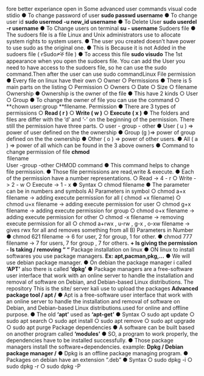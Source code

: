 fore better experiance open in Some advanced user commands visual code stidio 
● To change password of user
		**sudo passwd username**
● To change user id
		**sudo usermod -u new_id username**
● To Delete User
		**sudo userdel -r username**
● To Change users on terminal
		**su - username**
Sudoers file
● The sudoers file is a file Linux and Unix administrators use to allocate system rights to system users.
● The user you created doesn’t have power to use sudo as the original one. 
● This is Because it is not Added in the sudoers file ( የSudoዎች file )
● To access this file
		**sudo visudo**
The 1st appearance when you open the sudoers file.
You can add the User you need to have access to the sudoers file, so he can use the sudo command.Then after the user can use sudo commandLinux File permission
● Every file on linux 
have their own
○ Owner 
○ Permissions
● There is 5 main parts on the listing
○ Permission
○ Owners
○ Date
○ Size
○ filename
Ownership
● Ownership is the owner of the file
● This have 2 kinds
○ User
○ Group
● To change the owner of file you can use the command 
○ **chown user:group **filename.
Permission
● There are 3 types of permissions
○ **Read ( r )**
○ **Write ( w )**
○ **Execute ( x )**
● The folders and files are differ with the ‘d’ and ‘-’ on the beginning of the permission. There still the permission have three parts.
	○ user - group - other
● User ( u ) => power of user defined on the the ownership
● Group (g )=> power of group defined on the the ownership
● Other ( o ) => power of other users.
● All ( a ) => power of all which can be found in the 3 above owners 
● Command to change permission of file
					**chmod <option> filename**
		User -group -other
CHMOD command
● This command helps to change file permission.
● Those file permissions are read,write & execute.
● Each of the permission have a number representations.
				○ Read -> 4 - r
				○ Write -> 2 - w
				○ Execute -> 1 - x
				● Syntax
				○ chmod <parameter> filename
● The parameter can be in numbers and symbols
A) Parameters in symbol
○ chmod a+x filename -> adding execute permission for all ( chmod +x filename)
○ chmod u+x filename -> adding execute permission for user
○ chmod g+x filename -> adding execute permission for group
○ chmod o+x filename -> adding execute permission for other
○ chmod -x filename -> removing execute permission for all
○ chmod a+rwx , u-rw , g-x , o-xw filename -> gives rwx for all and removes something from all
B) Parameters in Number
● chmod 621 filename -> 6 for user, 2 for group, 1 for other.
● chmod 777 filename -> 7 for users, 7 for group , 7 for others.
**+ Is giving the permission**
**- Is taking / removing “ “**
Package installation on linux
● ON linux to install softwares you use package managers.
**Ex: apt,pacman,pkg,...**
● We will use debian package manager.
● On debian the package manager i called **‘APT’** also there is called **‘dpkg’**
● Package managers are a free-software user interface that work with an online server to handle the installation and removal of software on Debian, and Debian-based Linux distributions.
The repository
This is the site/ server kali use to upload the packages
**Advanced package tool / apt /**
● Apt is a free-software user interface that work with an online server to handle the installation and removal of software on Debian, and Debian-based Linux distributions.used for online and offline purpose.
● The old **‘apt’** used as **‘apt-get’**
● Syntax
		○ sudo apt update 
		○ sudo apt search <softwarename>
		○ sudo apt install <softwarename>
		○ sudo apt remove <softwarename>
		○ sudo apt upgrade 
		○ sudo apt purge <softwarename>
Package dependencies 
● A software can be built based on another program called **‘modules’**
● SO, a program to work properly, the dependencies have to be installed successfully. 
● Those package managers install the software+dependencies.
example:
**Dpkg / Debian package manager /**
● Dpkg is an offline package managing program.
● Packages on debian have an extension “.deb”
● Syntax
○ sudo dpkg -i <packagename>
○ sudo dpkg -r <packagename>
○ sudo dpkg -P <packagename>
